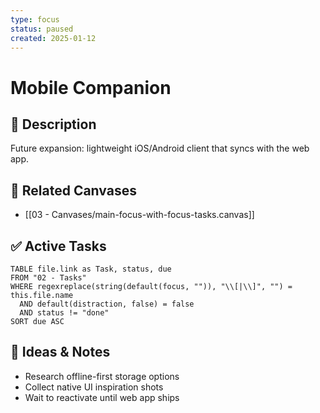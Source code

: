 ```yaml
---
type: focus
status: paused
created: 2025-01-12
---
```


# Mobile Companion

## 🎯 Description
Future expansion: lightweight iOS/Android client that syncs with the web app.

## 🔗 Related Canvases
- [[03 - Canvases/main-focus-with-focus-tasks.canvas]]

## ✅ Active Tasks
```dataview
TABLE file.link as Task, status, due
FROM "02 - Tasks"
WHERE regexreplace(string(default(focus, "")), "\\[|\\]", "") = this.file.name
  AND default(distraction, false) = false
  AND status != "done"
SORT due ASC
```

## 🧠 Ideas & Notes
- Research offline-first storage options
- Collect native UI inspiration shots
- Wait to reactivate until web app ships
